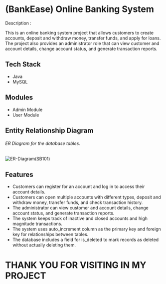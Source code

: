 # (BankEase) Online Banking System

Description : 

This is an online banking system project that allows customers to create accounts, deposit and withdraw money, transfer funds, and apply for loans. The project also provides an administrator role that can view customer and account details, change account status, and generate transaction reports.

## Tech Stack

* Java
* MySQL

## Modules

* Admin Module
* User Module

## Entity Relationship Diagram
 ###### ER Diagram for the database tables.

![ER-Diagram(SB101)](https://user-images.githubusercontent.com/112858514/231597543-c0fab3a8-7d8e-4121-86f8-be62be4b0c71.png)

## Features

  * Customers can register for an account and log in to access their account details.
  * Customers can open multiple accounts with different types, deposit and withdraw money, transfer funds, and check transaction history.
  * The administrator can view customer and account details, change account status, and generate transaction reports.
  * The system keeps track of inactive and closed accounts and high magnitude transactions.
  * The system uses auto_increment column as the primary key and foreign key for relationships between tables.
  * The database includes a field for is_deleted to mark records as deleted without actually deleting them.


# THANK YOU FOR VISITING IN MY PROJECT

